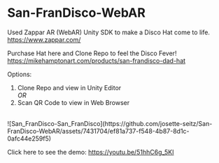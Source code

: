 # San-FranDisco-WebAR
Used Zappar AR (WebAR) Unity SDK to make a Disco Hat come to life.
<br> https://www.zappar.com/ </br>

Purchase Hat here and Clone Repo to feel the Disco Fever!
</br>
https://mikehamptonart.com/products/san-frandisco-dad-hat

Options:
1. Clone Repo and view in Unity Editor
</br><i>OR</i>
2. Scan QR Code to view in Web Browser
</br>
![San_FranDisco-San_FranDisco](https://github.com/josette-seitz/San-FranDisco-WebAR/assets/7431704/ef81a737-f548-4b87-8d1c-0afc44e259f5)

Click here to see the demo:
https://youtu.be/51hhC6g_5KI
